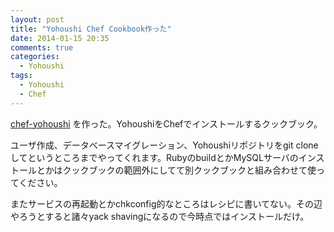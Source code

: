 ```yaml
---
layout: post
title: "Yohoushi Chef Cookbook作った"
date: 2014-01-15 20:35
comments: true
categories: 
  - Yohoushi
tags:
  - Yohoushi
  - Chef
---
```


[chef-yohoushi](https://github.com/yohoushi/chef-yohoushi) を作った。YohoushiをChefでインストールするクックブック。

<!--more-->

ユーザ作成、データベースマイグレーション、Yohoushiリポジトリをgit cloneしてというところまでやってくれます。RubyのbuildとかMySQLサーバのインストールとかはクックブックの範囲外にしてて別クックブックと組み合わせて使ってください。

またサービスの再起動とかchkconfig的なところはレシピに書いてない。その辺やろうとすると諸々yack shavingになるので今時点ではインストールだけ。
